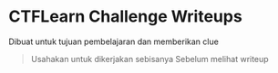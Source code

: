 # CTFLearn Challenge Writeups
Dibuat untuk tujuan pembelajaran dan memberikan clue

> Usahakan untuk dikerjakan sebisanya
> Sebelum melihat writeup
